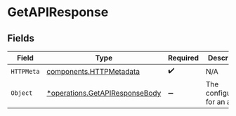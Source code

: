 # GetAPIResponse


## Fields

| Field                                                                           | Type                                                                            | Required                                                                        | Description                                                                     |
| ------------------------------------------------------------------------------- | ------------------------------------------------------------------------------- | ------------------------------------------------------------------------------- | ------------------------------------------------------------------------------- |
| `HTTPMeta`                                                                      | [components.HTTPMetadata](../../models/components/httpmetadata.md)              | :heavy_check_mark:                                                              | N/A                                                                             |
| `Object`                                                                        | [*operations.GetAPIResponseBody](../../models/operations/getapiresponsebody.md) | :heavy_minus_sign:                                                              | The configuration for an api                                                    |
